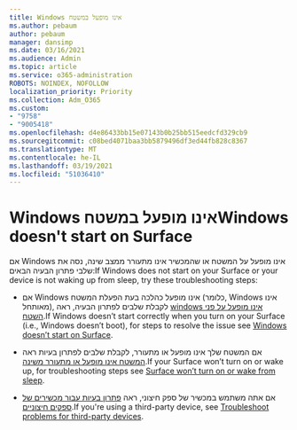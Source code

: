 ```yaml
---
title: Windows אינו מופעל במשטח
ms.author: pebaum
author: pebaum
manager: dansimp
ms.date: 03/16/2021
ms.audience: Admin
ms.topic: article
ms.service: o365-administration
ROBOTS: NOINDEX, NOFOLLOW
localization_priority: Priority
ms.collection: Adm_O365
ms.custom:
- "9758"
- "9005418"
ms.openlocfilehash: d4e86433bb15e07143b0b25bb515eedcfd329cb9
ms.sourcegitcommit: c08bed4071baa3bb5879496df3ed44fb828c8367
ms.translationtype: MT
ms.contentlocale: he-IL
ms.lasthandoff: 03/19/2021
ms.locfileid: "51036410"
---
```

# <a name="windows-doesnt-start-on-surface"></a><span data-ttu-id="666c9-102">Windows אינו מופעל במשטח</span><span class="sxs-lookup"><span data-stu-id="666c9-102">Windows doesn't start on Surface</span></span>

<span data-ttu-id="666c9-103">אם Windows אינו מופעל על המשטח או שהמכשיר אינו מתעורר ממצב שינה, נסה את שלבי פתרון הבעיה הבאים:</span><span class="sxs-lookup"><span data-stu-id="666c9-103">If Windows does not start on your Surface or your device is not waking up from sleep, try these troubleshooting steps:</span></span>

- <span data-ttu-id="666c9-104">אם Windows אינו מופעל כהלכה בעת הפעלת המשטח (כלומר, Windows אינו מאותחל), לקבלת שלבים לפתרון הבעיה, ראה [windows אינו מופעל על פני השטח](https://support.microsoft.com/surface/windows-doesn-t-start-on-surface-3dd47ea1-472a-4514-c8e1-ff81bd72be5c).</span><span class="sxs-lookup"><span data-stu-id="666c9-104">If Windows doesn’t start correctly when you turn on your Surface (i.e., Windows doesn’t boot), for steps to resolve the issue see [Windows doesn’t start on Surface](https://support.microsoft.com/surface/windows-doesn-t-start-on-surface-3dd47ea1-472a-4514-c8e1-ff81bd72be5c).</span></span>

- <span data-ttu-id="666c9-105">אם המשטח שלך אינו מופעל או מתעורר, לקבלת שלבים לפתרון בעיות ראה [המשטח אינו מופעל או מתעורר משינה](https://support.microsoft.com/surface/surface-won-t-turn-on-or-wake-from-sleep-1e181652-3db8-5ca1-9649-7390fafb102a).</span><span class="sxs-lookup"><span data-stu-id="666c9-105">If your Surface won’t turn on or wake up, for troubleshooting steps see [Surface won’t turn on or wake from sleep](https://support.microsoft.com/surface/surface-won-t-turn-on-or-wake-from-sleep-1e181652-3db8-5ca1-9649-7390fafb102a).</span></span>

- <span data-ttu-id="666c9-106">אם אתה משתמש במכשיר של ספק חיצוני, ראה [פתרון בעיות עבור מכשירים של ספקים חיצוניים](https://support.microsoft.com/topic/b6f3408d-dac9-43e2-82f6-e620ca783636).</span><span class="sxs-lookup"><span data-stu-id="666c9-106">If you're using a third-party device, see [Troubleshoot problems for third-party devices](https://support.microsoft.com/topic/b6f3408d-dac9-43e2-82f6-e620ca783636).</span></span>

